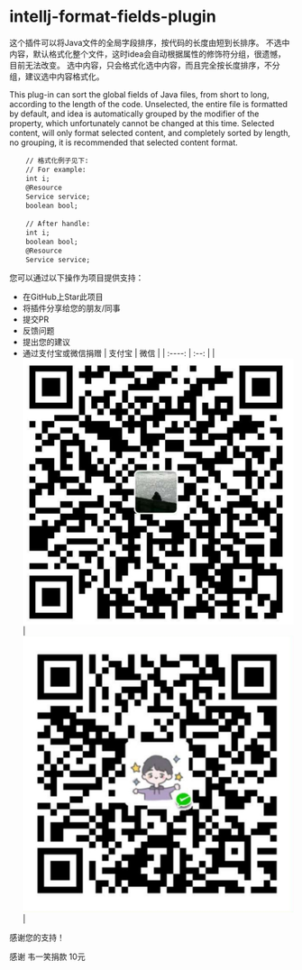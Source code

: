 # intellj-format-fields-plugin
 这个插件可以将Java文件的全局字段排序，按代码的长度由短到长排序。
        不选中内容，默认格式化整个文件，这时idea会自动根据属性的修饰符分组，很遗憾，目前无法改变。
        选中内容，只会格式化选中内容，而且完全按长度排序，不分组，建议选中内容格式化。
        
 This plug-in can sort the global fields of Java files, from short to long, according to the length of the code.
        Unselected, the entire file is formatted by default, and idea is automatically grouped by the modifier of the property, which unfortunately cannot be changed at this time.
        Selected content, will only format selected content, and completely sorted by length, no grouping, it is recommended that selected content format.

        // 格式化例子见下:
        // For example:
        int i;
        @Resource
        Service service;
        boolean bool;

        // After handle:
        int i;
        boolean bool;
        @Resource
        Service service;
您可以通过以下操作为项目提供支持：
* 在GitHub上Star此项目
* 将插件分享给您的朋友/同事
* 提交PR
* 反馈问题
* 提出您的建议
* 通过支付宝或微信捐赠
  | 支付宝 | 微信 |
  | :----: | :--: |
  | ![支付宝](./image/alipay.jpeg) | ![微信](./image/wechatpay.jpeg) |

感谢您的支持！

感谢 韦一笑捐款 10元
